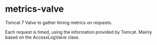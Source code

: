 metrics-valve
=============

Tomcat 7 Valve to gather timing metrics on requests.

Each request is timed, using the information provided by Tomcat.
Mainly based on the AccessLogValve class.
